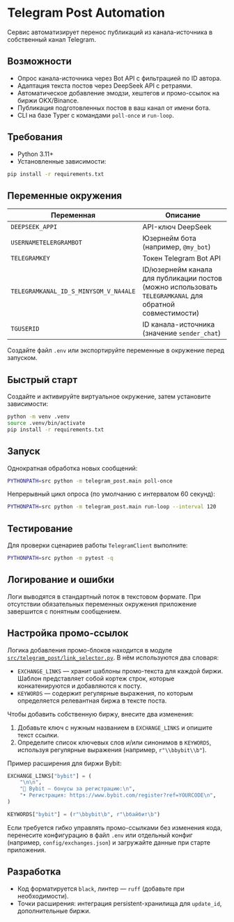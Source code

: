 # Telegram Post Automation

Сервис автоматизирует перенос публикаций из канала-источника в собственный канал Telegram.

## Возможности

- Опрос канала-источника через Bot API с фильтрацией по ID автора.
- Адаптация текста постов через DeepSeek API с ретраями.
- Автоматическое добавление эмодзи, хештегов и промо-ссылок на биржи OKX/Binance.
- Публикация подготовленных постов в ваш канал от имени бота.
- CLI на базе Typer с командами `poll-once` и `run-loop`.

## Требования

- Python 3.11+
- Установленные зависимости:

```bash
pip install -r requirements.txt
```

## Переменные окружения

| Переменная               | Описание                                   |
|--------------------------|---------------------------------------------|
| `DEEPSEEK_APPI`          | API-ключ DeepSeek                           |
| `USERNAMETELERGRAMBOT`   | Юзернейм бота (например, `@my_bot`)         |
| `TELEGRAMKEY`            | Токен Telegram Bot API                      |
| `TELEGRAMKANAL_ID_S_MINYSOM_V_NA4ALE` | ID/юзернейм канала для публикации постов (можно использовать `TELEGRAMKANAL` для обратной совместимости) |
| `TGUSERID`               | ID канала-источника (значение `sender_chat`)|

Создайте файл `.env` или экспортируйте переменные в окружение перед запуском.

## Быстрый старт

Создайте и активируйте виртуальное окружение, затем установите зависимости:

```bash
python -m venv .venv
source .venv/bin/activate
pip install -r requirements.txt
```

## Запуск

Однократная обработка новых сообщений:

```bash
PYTHONPATH=src python -m telegram_post.main poll-once
```

Непрерывный цикл опроса (по умолчанию с интервалом 60 секунд):

```bash
PYTHONPATH=src python -m telegram_post.main run-loop --interval 120
```

## Тестирование

Для проверки сценариев работы `TelegramClient` выполните:

```bash
PYTHONPATH=src python -m pytest -q
```

## Логирование и ошибки

Логи выводятся в стандартный поток в текстовом формате. При отсутствии обязательных
переменных окружения приложение завершится с понятным сообщением.

## Настройка промо-ссылок

Логика добавления промо-блоков находится в модуле
[`src/telegram_post/link_selector.py`](src/telegram_post/link_selector.py). В нём
используются два словаря:

- `EXCHANGE_LINKS` — хранит шаблоны промо-текста для каждой биржи. Шаблон
  представляет собой кортеж строк, которые конкатенируются и добавляются к посту.
- `KEYWORDS` — содержит регулярные выражения, по которым определяется релевантная
  биржа в тексте поста.

Чтобы добавить собственную биржу, внесите два изменения:

1. Добавьте ключ с нужным названием в `EXCHANGE_LINKS` и опишите текст ссылки.
2. Определите список ключевых слов и/или синонимов в `KEYWORDS`, используя
   регулярные выражения (например, `r"\\bbybit\\b"`).

Пример расширения для биржи Bybit:

```python
EXCHANGE_LINKS["bybit"] = (
    "\n\n",
    "💼 Bybit — бонусы за регистрацию:\n",
    "• Регистрация: https://www.bybit.com/register?ref=YOURCODE\n",
)

KEYWORDS["bybit"] = (r"\bbybit\b", r"\bбайбит\b")
```

Если требуется гибко управлять промо-ссылками без изменения кода, перенесите
конфигурацию в файл `.env` или отдельный конфиг (например, `config/exchanges.json`)
и загружайте данные при старте приложения.

## Разработка

- Код форматируется `black`, линтер — `ruff` (добавьте при необходимости).
- Точки расширения: интеграция persistent-хранилища для `update_id`, дополнительные биржи.
